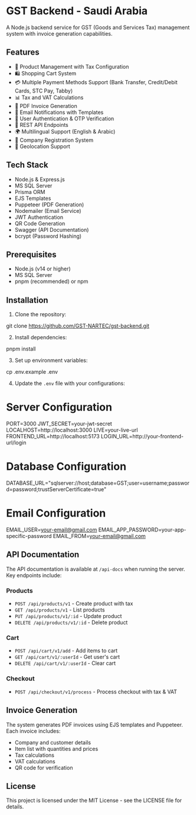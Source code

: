 # GST Backend - Saudi Arabia

A Node.js backend service for GST (Goods and Services Tax) management system with invoice generation capabilities.

## Features

- 🛒 Product Management with Tax Configuration
- 🛍️ Shopping Cart System
- 💳 Multiple Payment Methods Support (Bank Transfer, Credit/Debit Cards, STC Pay, Tabby)
- 📊 Tax and VAT Calculations
- 📄 PDF Invoice Generation
- 📧 Email Notifications with Templates
- 🔐 User Authentication & OTP Verification
- 📱 REST API Endpoints
- 🌍 Multilingual Support (English & Arabic)
- 🏢 Company Registration System
- 📍 Geolocation Support

## Tech Stack

- Node.js & Express.js
- MS SQL Server
- Prisma ORM
- EJS Templates
- Puppeteer (PDF Generation)
- Nodemailer (Email Service)
- JWT Authentication
- QR Code Generation
- Swagger (API Documentation)
- bcrypt (Password Hashing)

## Prerequisites

- Node.js (v14 or higher)
- MS SQL Server
- pnpm (recommended) or npm

## Installation

1. Clone the repository:

git clone https://github.com/GST-NARTEC/gst-backend.git

2. Install dependencies:

pnpm install

3. Set up environment variables:

cp .env.example .env

4. Update the `.env` file with your configurations:

# Server Configuration

PORT=3000
JWT_SECRET=your-jwt-secret
LOCALHOST=http://localhost:3000
LIVE=your-live-url
FRONTEND_URL=http://localhost:5173
LOGIN_URL=http://your-frontend-url/login

# Database Configuration

DATABASE_URL="sqlserver://host;database=GST;user=username;password=password;trustServerCertificate=true"

# Email Configuration

EMAIL_USER=your-email@gmail.com
EMAIL_APP_PASSWORD=your-app-specific-password
EMAIL_FROM=your-email@gmail.com

## API Documentation

The API documentation is available at `/api-docs` when running the server. Key endpoints include:

### Products

- `POST /api/products/v1` - Create product with tax
- `GET /api/products/v1` - List products
- `PUT /api/products/v1/:id` - Update product
- `DELETE /api/products/v1/:id` - Delete product

### Cart

- `POST /api/cart/v1/add` - Add items to cart
- `GET /api/cart/v1/:userId` - Get user's cart
- `DELETE /api/cart/v1/:userId` - Clear cart

### Checkout

- `POST /api/checkout/v1/process` - Process checkout with tax & VAT

## Invoice Generation

The system generates PDF invoices using EJS templates and Puppeteer. Each invoice includes:

- Company and customer details
- Item list with quantities and prices
- Tax calculations
- VAT calculations
- QR code for verification

## License

This project is licensed under the MIT License - see the LICENSE file for details.
